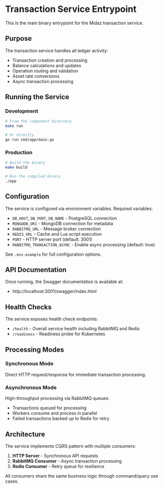 # Transaction Service Entrypoint

This is the main binary entrypoint for the Midaz transaction service.

## Purpose

The transaction service handles all ledger activity:

- Transaction creation and processing
- Balance calculations and updates
- Operation routing and validation
- Asset rate conversions
- Async transaction processing

## Running the Service

### Development

```bash
# From the component directory
make run

# Or directly
go run cmd/app/main.go
```

### Production

```bash
# Build the binary
make build

# Run the compiled binary
./app
```

## Configuration

The service is configured via environment variables. Required variables:

- `DB_HOST`, `DB_PORT`, `DB_NAME` - PostgreSQL connection
- `MONGODB_URI` - MongoDB connection for metadata
- `RABBITMQ_URL` - Message broker connection
- `REDIS_URL` - Cache and Lua script execution
- `PORT` - HTTP server port (default: 3001)
- `RABBITMQ_TRANSACTION_ASYNC` - Enable async processing (default: true)

See `.env.example` for full configuration options.

## API Documentation

Once running, the Swagger documentation is available at:

- http://localhost:3001/swagger/index.html

## Health Checks

The service exposes health check endpoints:

- `/health` - Overall service health including RabbitMQ and Redis
- `/readiness` - Readiness probe for Kubernetes

## Processing Modes

### Synchronous Mode

Direct HTTP request/response for immediate transaction processing.

### Asynchronous Mode

High-throughput processing via RabbitMQ queues:

- Transactions queued for processing
- Workers consume and process in parallel
- Failed transactions backed up to Redis for retry

## Architecture

The service implements CQRS pattern with multiple consumers:

1. **HTTP Server** - Synchronous API requests
2. **RabbitMQ Consumer** - Async transaction processing
3. **Redis Consumer** - Retry queue for resilience

All consumers share the same business logic through command/query use cases.
